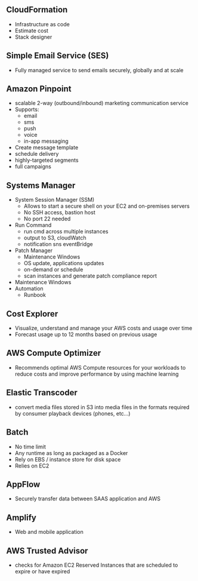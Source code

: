CloudFormation
-
- Infrastructure as code
- Estimate cost
- Stack designer

Simple Email Service (SES)
-
- Fully managed service to send emails securely, globally and at scale

Amazon Pinpoint
-
- scalable 2-way (outbound/inbound) marketing communication service
- Supports:
  - email
  - sms
  - push
  - voice
  - in-app messaging
- Create message template
- schedule delivery
- highly-targeted segments
- full campaigns

Systems Manager
-
- System Session Manager (SSM)
  - Allows to start a secure shell on your EC2 and on-premises servers
  - No SSH access, bastion host 
  - No port 22 needed
- Run Command
  - run cmd across multiple instances
  - output to S3, cloudWatch
  - notification sns eventBridge
- Patch Manager
  - Maintenance Windows
  - OS update, applications updates
  - on-demand or schedule
  - scan instances and generate patch compliance report
- Maintenance Windows
- Automation
  - Runbook

Cost Explorer
-
- Visualize, understand and manage your AWS costs and usage over time
- Forecast usage up to 12 months based on previous usage

AWS Compute Optimizer
-
- Recommends optimal AWS Compute resources for your workloads to reduce costs and improve performance by using machine learning

Elastic Transcoder
-
- convert media files stored in S3 into media files in the formats required by consumer playback devices (phones, etc...)

Batch
-
- No time limit
- Any runtime as long as packaged as a Docker
- Rely on EBS / instance store for disk space
- Relies on EC2

AppFlow
-
- Securely transfer data between SAAS application and AWS

Amplify
-
- Web and mobile application

AWS Trusted Advisor
-
- checks for Amazon EC2 Reserved Instances that are scheduled to expire or have expired